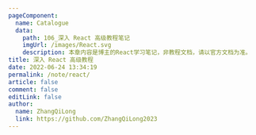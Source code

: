 ```yaml
---
pageComponent:
  name: Catalogue
  data:
    path: 106_深入 React 高级教程笔记
    imgUrl: /images/React.svg
    description: 本章内容是博主的React学习笔记，非教程文档，请以官方文档为准。
title: 深入 React 高级教程
date: 2022-06-24 13:34:19
permalink: /note/react/
article: false
comment: false
editLink: false
author:
  name: ZhangQiLong
  link: https://github.com/ZhangQiLong2023
---
```

